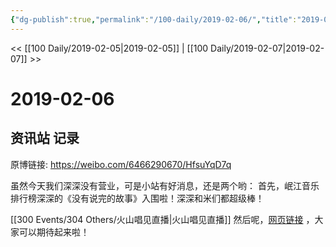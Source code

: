 ```yaml
---
{"dg-publish":true,"permalink":"/100-daily/2019-02-06/","title":"2019-02-06"}
---
```



<< [[100 Daily/2019-02-05\|2019-02-05]] | [[100 Daily/2019-02-07\|2019-02-07]] >>

# 2019-02-06

## 资讯站 记录

原博链接: https://weibo.com/6466290670/HfsuYqD7q

虽然今天我们深深没有营业，可是小站有好消息，还是两个哟：
首先，岷江音乐排行榜深深的《没有说完的故事》入围啦！深深和米们都超级棒！

[[300 Events/304 Others/火山唱见直播\|火山唱见直播]]
然后呢，[网页链接](https://t.cn/EctDNPM) ，大家可以期待起来啦！
